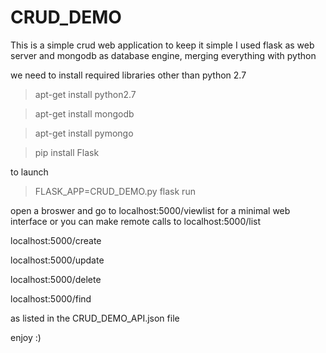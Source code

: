 # CRUD_DEMO
This is a simple crud web application to keep it simple I used flask as web server and mongodb as database engine, merging everything with python	

we need to install required libraries other than python 2.7

>apt-get install python2.7

>apt-get install mongodb

>apt-get install pymongo

>pip install Flask

to launch

>FLASK_APP=CRUD_DEMO.py flask run

open a broswer and go to localhost:5000/viewlist for a minimal web interface
or
you can make remote calls to
localhost:5000/list

localhost:5000/create

localhost:5000/update

localhost:5000/delete

localhost:5000/find

as listed in the CRUD_DEMO_API.json file

enjoy :)
